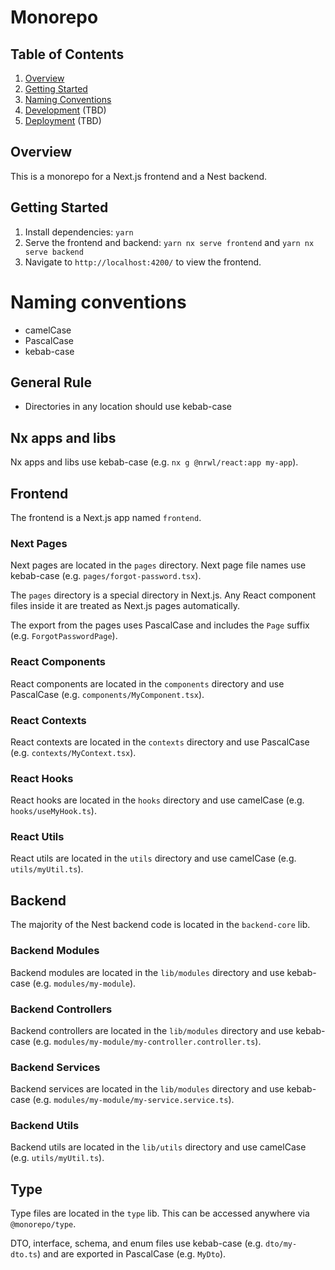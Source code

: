 # Monorepo

## Table of Contents
1. [Overview](#overview)
2. [Getting Started](#getting-started)
3. [Naming Conventions](#naming-conventions)
4. [Development](#development) (TBD)
5. [Deployment](#deployment) (TBD)

## Overview

This is a monorepo for a Next.js frontend and a Nest backend.

## Getting Started

1. Install dependencies: `yarn`
2. Serve the frontend and backend: `yarn nx serve frontend` and `yarn nx serve backend`
3. Navigate to `http://localhost:4200/` to view the frontend.

# Naming conventions
- camelCase
- PascalCase
- kebab-case

## General Rule
- Directories in any location should use kebab-case

## Nx apps and libs
Nx apps and libs use kebab-case (e.g. `nx g @nrwl/react:app my-app`).

## Frontend
The frontend is a Next.js app named `frontend`.

### Next Pages
Next pages are located in the `pages` directory. Next page file names use kebab-case (e.g. `pages/forgot-password.tsx`).

The `pages` directory is a special directory in Next.js. Any React component files inside it are treated as Next.js pages automatically.

The export from the pages uses PascalCase and includes the `Page` suffix (e.g. `ForgotPasswordPage`).

### React Components
React components are located in the `components` directory and use PascalCase (e.g. `components/MyComponent.tsx`).

### React Contexts
React contexts are located in the `contexts` directory and use PascalCase (e.g. `contexts/MyContext.tsx`).

### React Hooks
React hooks are located in the `hooks` directory and use camelCase (e.g. `hooks/useMyHook.ts`).

### React Utils
React utils are located in the `utils` directory and use camelCase (e.g. `utils/myUtil.ts`).

## Backend
The majority of the Nest backend code is located in the `backend-core` lib.

### Backend Modules
Backend modules are located in the `lib/modules` directory and use kebab-case (e.g. `modules/my-module`).

### Backend Controllers
Backend controllers are located in the `lib/modules` directory and use kebab-case (e.g. `modules/my-module/my-controller.controller.ts`).

### Backend Services
Backend services are located in the `lib/modules` directory and use kebab-case (e.g. `modules/my-module/my-service.service.ts`).

### Backend Utils
Backend utils are located in the `lib/utils` directory and use camelCase (e.g. `utils/myUtil.ts`).

## Type
Type files are located in the `type` lib.  This can be accessed anywhere via `@monorepo/type`.

DTO, interface, schema, and enum files use kebab-case (e.g. `dto/my-dto.ts`) and are exported in PascalCase (e.g. `MyDto`).






